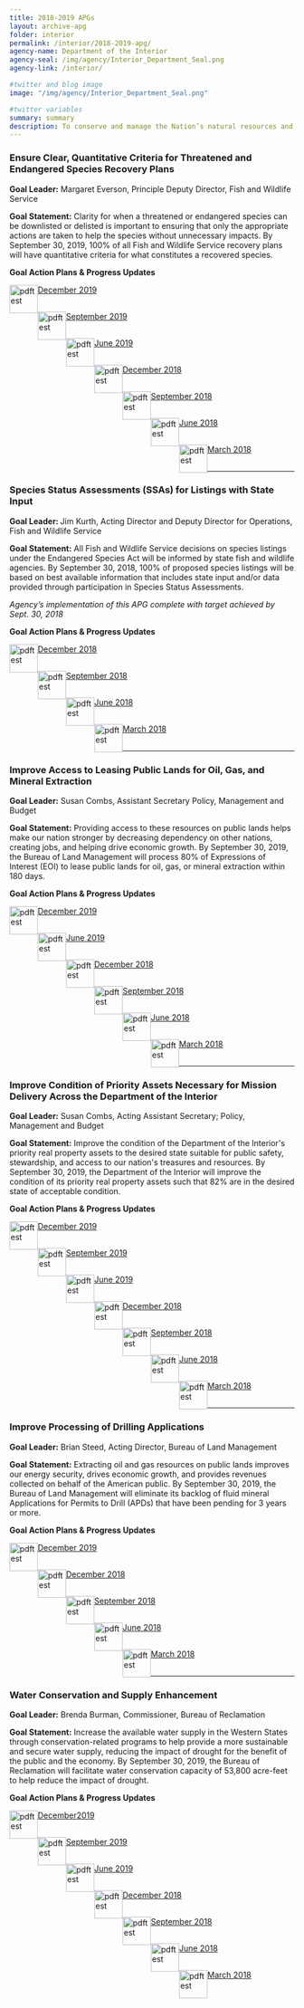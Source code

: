 ```yaml
---
title: 2018-2019 APGs
layout: archive-apg
folder: interior
permalink: /interior/2018-2019-apg/
agency-name: Department of the Interior
agency-seal: /img/agency/Interior_Department_Seal.png
agency-link: /interior/

#twitter and blog image
image: "/img/agency/Interior_Department_Seal.png"

#twitter variables
summary: summary
description: To conserve and manage the Nation’s natural resources and cultural heritage, and create opportunities for the American people to help them prosper.
---
```

<h3>Ensure Clear, Quantitative Criteria for Threatened and Endangered Species Recovery Plans</h3>
<p><b>Goal Leader:</b> Margaret Everson, Principle Deputy Director, Fish and Wildlife Service

<p><b>Goal Statement:</b> Clarity for when a threatened or endangered species can be downlisted or delisted is important to ensuring that only the appropriate actions are taken to help the species without unnecessary impacts. By September 30, 2019, 100% of all Fish and Wildlife Service recovery plans will have quantitative criteria for what constitutes a recovered species.</p>

<p><b>Goal Action Plans & Progress Updates</b></p>
<div class="usa-width-one-whole usa-media_block">
<div class= "usa-grid usa-graphic_list-row" style="padding-left:0rem;">

<div class="usa-width-one-half usa-media_block">
  <p style="margin-bottom:30px;"><img src="{{site.baseurl}}/img/PDF_icon.png" alt="pdftest" style="float:left;width:50px;align:bottom;"><a class="usa-external_link"  href="{{site.baseurl}}/{{page.folder}}/2019_dec_Interior_Ensure_Clear_Quantitative_Criteria_for_Threatened_and_Endangered_Species_Recovery_Plans.pdf">December 2019</a></p>
  <p style="margin-bottom:30px;"><img src="{{site.baseurl}}/img/PDF_icon.png" alt="pdftest" style="float:left;width:50px;align:bottom;"><a class="usa-external_link"  href="{{site.baseurl}}/{{page.folder}}/FY2019_sept_Interior_Ensure_Clear_Quantitative_Criteria_for_Threatened_and_Endangered_Species_Recovery_Plans.pdf">September 2019</a></p>
  <p style="margin-bottom:30px;"><img src="{{site.baseurl}}/img/PDF_icon.png" alt="pdftest" style="float:left;width:50px;align:bottom;"><a class="usa-external_link"  href="{{site.baseurl}}/{{page.folder}}/FY2019_June_Interior_Ensure_Clear_Quantitative_Criteria_for_Threatened_and_Endangered_Species_Recovery_Plans.pdf">June 2019</a></p>
</div>

<div class="usa-width-one-half usa-media_block">
  <p style="margin-bottom:30px;"><img src="{{site.baseurl}}/img/PDF_icon.png" alt="pdftest" style="float:left;width:50px;align:bottom;"><a class="usa-external_link"  href="{{site.baseurl}}/{{page.folder}}/FY2018_Q4_Interior_Ensure_Clear_Quantitative_Criteria_for_Threatened_and_Endangered_Species_Recovery_Plans.pdf">December 2018</a></p>
  <p style="margin-bottom:30px;"><img src="{{site.baseurl}}/img/PDF_icon.png" alt="pdftest" style="float:left;width:50px;align:bottom;"><a class="usa-external_link"  href="{{site.baseurl}}/{{page.folder}}/FY2018_Q3_Interior_Ensure_Clear_Quantitative_Criteria_for_Threatened_and_Endangered_Species_Recovery_Plans.pdf">September 2018</a></p>
  <p style="margin-bottom:30px;"><img src="{{site.baseurl}}/img/PDF_icon.png" alt="pdftest" style="float:left;width:50px;align:bottom;"><a class="usa-external_link"  href="{{site.baseurl}}/{{page.folder}}/FY2018_Q2_Interior_Ensure_Clear_Quantitative_Criteria_for_Threatened_and_Endangered_Species_Recovery_Plans.pdf">June 2018</a></p>
  <p style="margin-bottom:30px;"><img src="{{site.baseurl}}/img/PDF_icon.png" alt="pdftest" style="float:left;width:50px;align:bottom;"><a class="usa-external_link"  href="{{site.baseurl}}/{{page.folder}}/FY2018_Q1_Interior_Ensure_Clear_Quantitative_Criteria_for_Threatened_and_Endangered_Species_Recovery_Plans.pdf">March 2018</a></p>
</div>

</div>
</div>

<hr>

<h3>Species Status Assessments (SSAs) for Listings with State Input</h3>
<p><b>Goal Leader: </b>Jim Kurth, Acting Director and Deputy Director for Operations, Fish and Wildlife Service </p>
<p><b>Goal Statement:</b> All Fish and Wildlife Service decisions on species listings under the Endangered Species Act will be informed by state fish and wildlife agencies. By September 30, 2018, 100% of proposed species listings will be based on best available information that includes state input and/or data provided through participation in Species Status
Assessments. </p>
<p><i>Agency’s implementation of this APG complete with target achieved by Sept. 30, 2018</i></p>
<!--<p><strong>Implementation Action Plans will be available with the Q1 FY 2018 performance update.</strong></p>-->
<p><b>Goal Action Plans & Progress Updates</b></p>
<div class="usa-width-one-whole usa-media_block">
<div class= "usa-grid usa-graphic_list-row" style="padding-left:0rem;">

<div class="usa-width-one-half usa-media_block">
  <p style="margin-bottom:30px;"><img src="{{site.baseurl}}/img/PDF_icon.png" alt="pdftest" style="float:left;width:50px;align:bottom;"><a class="usa-external_link"  href="{{site.baseurl}}/{{page.folder}}/FY2018_Q4_Interior_Species_Status_Assessments_for_Listings_with_State_Input.pdf">December 2018</a></p>
  <p style="margin-bottom:30px;"><img src="{{site.baseurl}}/img/PDF_icon.png" alt="pdftest" style="float:left;width:50px;align:bottom;"><a class="usa-external_link"  href="{{site.baseurl}}/{{page.folder}}/FY2018_Q3_Interior_Species_Status_Assessments_for_Listings_with_State_Input.pdf">September 2018</a></p>
  <p style="margin-bottom:30px;"><img src="{{site.baseurl}}/img/PDF_icon.png" alt="pdftest" style="float:left;width:50px;align:bottom;"><a class="usa-external_link"  href="{{site.baseurl}}/{{page.folder}}/FY2018_Q2_Interior_Species_Status_Assessments_for_Listings_with_State_Input.pdf">June 2018</a></p>
  <p style="margin-bottom:30px;"><img src="{{site.baseurl}}/img/PDF_icon.png" alt="pdftest" style="float:left;width:50px;align:bottom;"><a class="usa-external_link"  href="{{site.baseurl}}/{{page.folder}}/FY2018_Q1_Interior_Species_Status_Assessments_for_Listings_with_State_Input.pdf">March 2018</a></p>
</div>

</div>

<hr>

<h3>Improve Access to Leasing Public Lands for Oil, Gas, and Mineral Extraction</h3>
<p><b>Goal Leader:</b> Susan Combs, Assistant Secretary Policy, Management and Budget</p>
<p><b>Goal Statement:</b> Providing access to these resources on public lands helps make our nation stronger by decreasing dependency on other nations, creating jobs, and helping drive economic growth. By September 30, 2019, the Bureau of Land Management will process 80% of Expressions of Interest (EOI) to lease public lands for oil, gas, or mineral extraction within 180 days. </p>
<!-- <p><strong>Implementation Action Plans will be available with the Q1 FY 2018 performance update.</strong></p>-->
<p><b>Goal Action Plans & Progress Updates</b></p>

<div class="usa-width-one-whole usa-media_block">
<div class= "usa-grid usa-graphic_list-row" style="padding-left:0rem;">

<div class="usa-width-one-half usa-media_block">
  <p style="margin-bottom:30px;"><img src="{{site.baseurl}}/img/PDF_icon.png" alt="pdftest" style="float:left;width:50px;align:bottom;"><a class="usa-external_link"  href="{{site.baseurl}}/{{page.folder}}/2019_dec_Interior_Improve_Access_to_Leasing_Public_Lands_for_Oil_Gas_and_Mineral_Extraction.pdf">December 2019</a></p>
  <p style="margin-bottom:30px;"><img src="{{site.baseurl}}/img/PDF_icon.png" alt="pdftest" style="float:left;width:50px;align:bottom;"><a class="usa-external_link"  href="{{site.baseurl}}/{{page.folder}}/FY2019_June_Interior_Improve_Access_to_Leasing_Public_Lands_for_Oil_Gas_and_Mineral_Extraction.pdf">June 2019</a></p>
</div>

<!--Q2 deck-->
<div class="usa-width-one-half usa-media_block">
  <p style="margin-bottom:30px;"><img src="{{site.baseurl}}/img/PDF_icon.png" alt="pdftest"
   style="float:left;width:50px;align:bottom;"><a class="usa-external_link"  href="{{site.baseurl}}/{{page.folder}}/FY2018_Q4_Interior_Improve_Access_to_Leasing_Public_Lands_for_Oil_Gas_and_Mineral_Extraction.pdf">December 2018</a></p>
  <p style="margin-bottom:30px;"><img src="{{site.baseurl}}/img/PDF_icon.png" alt="pdftest" style="float:left;width:50px;align:bottom;"><a class="usa-external_link"  href="{{site.baseurl}}/{{page.folder}}/FY2018_Q3_Interior_Improve_Access_to_Leasing_Public_Lands_for_Oil_Gas_and_Mineral_Extraction.pdf">September 2018</a></p>
  <p style="margin-bottom:30px;"><img src="{{site.baseurl}}/img/PDF_icon.png" alt="pdftest" style="float:left;width:50px;align:bottom;"><a class="usa-external_link"  href="{{site.baseurl}}/{{page.folder}}/FY2018_Q2_Interior_Improve_Access_to_Leasing_Public_Lands_for_Oil_Gas_and_Mineral_Extraction.pdf">June 2018</a></p>
  <p style="margin-bottom:30px;"><img src="{{site.baseurl}}/img/PDF_icon.png" alt="pdftest" style="float:left;width:50px;align:bottom;"><a class="usa-external_link"  href="{{site.baseurl}}/{{page.folder}}/FY2018_Q1_Interior_Improve_Access_to_Leasing_Public_Lands_for_Oil_Gas_and_Mineral_Extraction.pdf">March 2018</a></p>
</div>

</div>
</div>

<hr>

<h3>Improve Condition of Priority Assets Necessary for Mission Delivery Across the Department of the Interior</h3>
<p><b>Goal Leader:</b> Susan Combs, Acting Assistant Secretary; Policy, Management and Budget</p>
<p><b>Goal Statement:</b> Improve the condition of the Department of the Interior's priority real property assets to the desired state suitable for public safety, stewardship, and access to our nation's treasures and resources. By September 30, 2019, the Department of the Interior will improve the condition of its priority real property assets such that 82% are in the desired state of acceptable condition.  </p>
<!--  <p><strong>Implementation Action Plans will be available with the Q1 FY 2018 performance update.</strong></p>-->
<p><b>Goal Action Plans & Progress Updates</b></p>
<div class="usa-width-one-whole usa-media_block">
<div class= "usa-grid usa-graphic_list-row" style="padding-left:0rem;">

<div class="usa-width-one-half usa-media_block">
  <p style="margin-bottom:30px;"><img src="{{site.baseurl}}/img/PDF_icon.png" alt="pdftest" style="float:left;width:50px;align:bottom;"><a class="usa-external_link"  href="{{site.baseurl}}/{{page.folder}}/2019_dec_Interior_Improve_Condition_of_Priority_Assets_Necessary_for_Mission_Delivery.pdf">December 2019</a></p>
  <p style="margin-bottom:30px;"><img src="{{site.baseurl}}/img/PDF_icon.png" alt="pdftest" style="float:left;width:50px;align:bottom;"><a class="usa-external_link"  href="{{site.baseurl}}/{{page.folder}}/FY2019_sept_Interior_Improve_Condition_of_Priority_Assets_Necessary_for_Mission_Delivery.pdf">September 2019</a></p>
  <p style="margin-bottom:30px;"><img src="{{site.baseurl}}/img/PDF_icon.png" alt="pdftest" style="float:left;width:50px;align:bottom;"><a class="usa-external_link"  href="{{site.baseurl}}/{{page.folder}}/FY2019_June_Interior_Improve_Condition_of_Priority_Assets_Necessary_for_Mission_Delivery.pdf">June 2019</a></p>
</div>
<div class="usa-width-one-half usa-media_block">
  <p style="margin-bottom:30px;"><img src="{{site.baseurl}}/img/PDF_icon.png" alt="pdftest" style="float:left;width:50px;align:bottom;"><a class="usa-external_link"  href="{{site.baseurl}}/{{page.folder}}/FY2018_Q4_Interior_Improve_Condition_of_Priority_Assets_Necessary_for_Mission_Delivery.pdf">December 2018</a></p>
  <p style="margin-bottom:30px;"><img src="{{site.baseurl}}/img/PDF_icon.png" alt="pdftest" style="float:left;width:50px;align:bottom;"><a class="usa-external_link"  href="{{site.baseurl}}/{{page.folder}}/FY2018_Q3_Interior_Improve_Condition_of_Priority_Assets_Necessary_for_Mission_Delivery.pdf">September 2018</a></p>
  <p style="margin-bottom:30px;"><img src="{{site.baseurl}}/img/PDF_icon.png" alt="pdftest" style="float:left;width:50px;align:bottom;"><a class="usa-external_link"  href="{{site.baseurl}}/{{page.folder}}/FY2018_Q2_Interior_Improve_Condition_of_Priority_Assets_Necessary_for_Mission_Delivery.pdf">June 2018</a></p>
  <p style="margin-bottom:30px;"><img src="{{site.baseurl}}/img/PDF_icon.png" alt="pdftest" style="float:left;width:50px;align:bottom;"><a class="usa-external_link"  href="{{site.baseurl}}/{{page.folder}}/FY2018_Q1_Interior_Improve_Condition_of_Priority_Assets_Necessary_for_Mission_Delivery.pdf">March 2018</a></p>
</div>

</div>
</div>

<hr>

<h3>Improve Processing of Drilling Applications</h3>
<p><b>Goal Leader:</b> Brian Steed, Acting Director, Bureau of Land Management</p>
<p><b>Goal Statement:</b> Extracting oil and gas resources on public lands improves our energy security, drives economic growth, and provides revenues collected on behalf of the American public. By September 30, 2019, the Bureau of Land Management will eliminate its backlog of fluid mineral Applications for Permits to Drill (APDs) that have been pending for 3 years or more. </p>
<!--<p><strong>Implementation Action Plans will be available with the Q1 FY 2018 performance update.</strong></p>-->
<p><b>Goal Action Plans & Progress Updates</b></p>

<div class="usa-width-one-whole usa-media_block">
<div class= "usa-grid usa-graphic_list-row" style="padding-left:0rem;">

<div class="usa-width-one-half usa-media_block">
  <p style="margin-bottom:30px;"><img src="{{site.baseurl}}/img/PDF_icon.png" alt="pdftest" style="float:left;width:50px;align:bottom;"><a class="usa-external_link"  href="{{site.baseurl}}/{{page.folder}}/2019_dec_Interior_Improve_Processing_of_Drilling_Applications.pdf">December 2019</a></p>
</div>

<div class="usa-width-one-half usa-media_block">
  <p style="margin-bottom:30px;"><img src="{{site.baseurl}}/img/PDF_icon.png" alt="pdftest" style="float:left;width:50px;align:bottom;"><a class="usa-external_link"  href="{{site.baseurl}}/{{page.folder}}/FY2018_Q4_Interior_Improve_Processing_of_Drilling_Applications.pdf">December 2018</a></p>
  <p style="margin-bottom:30px;"><img src="{{site.baseurl}}/img/PDF_icon.png" alt="pdftest" style="float:left;width:50px;align:bottom;"><a class="usa-external_link"  href="{{site.baseurl}}/{{page.folder}}/FY2018_Q3_Interior_Improve_Processing_of_Drilling_Applications.pdf">September 2018</a></p>
  <p style="margin-bottom:30px;"><img src="{{site.baseurl}}/img/PDF_icon.png" alt="pdftest" style="float:left;width:50px;align:bottom;"><a class="usa-external_link"  href="{{site.baseurl}}/{{page.folder}}/FY2018_Q2_Interior_Improve_Processing_of_Drilling_Applications.pdf">June 2018</a></p>
  <p style="margin-bottom:30px;"><img src="{{site.baseurl}}/img/PDF_icon.png" alt="pdftest" style="float:left;width:50px;align:bottom;"><a class="usa-external_link"  href="{{site.baseurl}}/{{page.folder}}/FY2018_Q1_Interior_Improve_Processing_of_Drilling_Applications.pdf">March 2018</a></p>
</div>

</div>
</div>

<hr>

<h3>Water Conservation and Supply Enhancement</h3>
<p><b>Goal Leader:</b> Brenda Burman, Commissioner, Bureau of Reclamation</p>
<p><b>Goal Statement:</b> Increase the available water supply in the Western States through conservation-related programs to help provide a more sustainable and secure water supply, reducing the impact of drought for the benefit of the public and the economy. By September 30, 2019, the Bureau of Reclamation will facilitate water conservation capacity of 53,800 acre-feet to help reduce the impact of drought. </p>

<p><b>Goal Action Plans & Progress Updates</b></p>

<div class="usa-width-one-whole usa-media_block">
<div class= "usa-grid usa-graphic_list-row" style="padding-left:0rem;">

<div class="usa-width-one-half usa-media_block">
  <p style="margin-bottom:30px;"><img src="{{site.baseurl}}/img/PDF_icon.png" alt="pdftest" style="float:left;width:50px;align:bottom;"><a class="usa-external_link"  href="{{site.baseurl}}/{{page.folder}}/2019_dec_Interior_Water_Conservation_and_Supply_Enhancement.pdf">December2019</a></p>
  <p style="margin-bottom:30px;"><img src="{{site.baseurl}}/img/PDF_icon.png" alt="pdftest" style="float:left;width:50px;align:bottom;"><a class="usa-external_link"  href="{{site.baseurl}}/{{page.folder}}/FY2019_sept_Interior_Water_Conservation_and_Supply_Enhancement.pdf">September 2019</a></p>
  <p style="margin-bottom:30px;"><img src="{{site.baseurl}}/img/PDF_icon.png" alt="pdftest" style="float:left;width:50px;align:bottom;"><a class="usa-external_link"  href="{{site.baseurl}}/{{page.folder}}/FY2019_June_Interior_Water_Conservation_and_Supply_Enhancement.pdf">June 2019</a></p>
</div>

<div class="usa-width-one-half usa-media_block">
  <p style="margin-bottom:30px;"><img src="{{site.baseurl}}/img/PDF_icon.png" alt="pdftest" style="float:left;width:50px;align:bottom;"><a class="usa-external_link"  href="{{site.baseurl}}/{{page.folder}}/FY2018_Q4_Interior_Water_Conservation_and_Supply_Enhancement.pdf">December 2018</a></p>
  <p style="margin-bottom:30px;"><img src="{{site.baseurl}}/img/PDF_icon.png" alt="pdftest" style="float:left;width:50px;align:bottom;"><a class="usa-external_link"  href="{{site.baseurl}}/{{page.folder}}/FY2018_Q3_Interior_Water_Conservation_and_Supply_Enhancement.pdf">September 2018</a></p>
  <p style="margin-bottom:30px;"><img src="{{site.baseurl}}/img/PDF_icon.png" alt="pdftest" style="float:left;width:50px;align:bottom;"><a class="usa-external_link"  href="{{site.baseurl}}/{{page.folder}}/FY2018_Q2_Interior_Water_Conservation_and_Supply_Enhancement.pdf">June 2018</a></p>
  <p style="margin-bottom:30px;"><img src="{{site.baseurl}}/img/PDF_icon.png" alt="pdftest" style="float:left;width:50px;align:bottom;"><a class="usa-external_link"  href="{{site.baseurl}}/{{page.folder}}/FY2018_Q1_Interior_Water_Conservation_and_Supply_Enhancement.pdf">March 2018</a></p>
</div>

</div>
</div>
